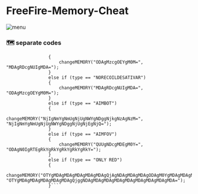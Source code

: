 # FreeFire-Memory-Cheat



![menu](https://user-images.githubusercontent.com/83485103/160306636-0a846ec6-8911-4b59-ba36-3414d10a5b18.png)

### :world_map: separate codes
````                if (type == "NORECOIL")
                {
                    changeMEMORY("ODAgMzcgOEYgM0M=", "MDAgRDcgNUIgMDA=");
                }
                else if (type == "NORECOILDESATIVAR")
                {
                    changeMEMORY("MDAgRDcgNUIgMDA=", "ODAgMzcgOEYgM0M=");
                }
                else if (type == "AIMBOT")
                {
                    changeMEMORY("NjIgNmYgNmUgNjUgNWYgNDggNjkgNzAgNzM=", "NjIgNmYgNmUgNjUgNWYgNDggNjUgNjEgNjQ=");
                }
                else if (type == "AIMFOV")
                {
                    changeMEMORY("QUUgNDcgMDEgM0Y=", "ODAgN0IgRTEgRkYgRkYgRkYgRkYgRkY=");
                }
                else if (type == "ONLY RED")
                {
                    changeMEMORY("OTYgMDAgMDAgMDAgMDAgMDAgQjAgNDAgMDAgMDAgODAgM0YgMDAgMDAgNDAgM0Y=", "OTYgMDAgMDAgMDAgMDAgMDAgQjggNDAgMDAgMDAgMDAgMDAgMDAgMDAgMDAgMDA=");
                }````

